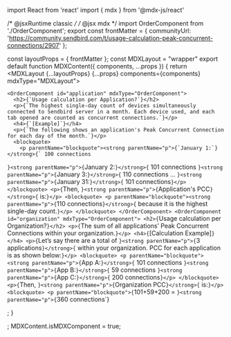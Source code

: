 
import React from 'react'
import { mdx } from '@mdx-js/react'

/* @jsxRuntime classic */
/* @jsx mdx */
import OrderComponent from './OrderComponent';
export const frontMatter = {
  communityUrl: 'https://community.sendbird.com/t/usage-calculation-peak-concurrent-connections/2907'
};

const layoutProps = {
  frontMatter
};
const MDXLayout = "wrapper"
export default function MDXContent({
  components,
  ...props
}) {
  return <MDXLayout {...layoutProps} {...props} components={components} mdxType="MDXLayout">


    <OrderComponent id="application" mdxType="OrderComponent">
      <h2>{`Usage calculation per Application?`}</h2>
      <p>{`The highest single-day count of devices simultaneously connected to Sendbird server in a month. Each device used, and each tab opened are counted as concurrent connections.`}</p>
      <h4>{`[Example]`}</h4>
      <p>{`The following shows an application's Peak Concurrent Connection for each day of the month.`}</p>
      <blockquote>
        <p parentName="blockquote"><strong parentName="p">{`January 1:`}</strong>{` 100 connections
`}<strong parentName="p">{`January 2:`}</strong>{` 101 connections
`}<strong parentName="p">{`January 3:`}</strong>{` 110 connections
...
`}<strong parentName="p">{`January 31:`}</strong>{` 101 connections`}</p>
      </blockquote>
      <p>{`Then, `}<strong parentName="p">{`Application's PCC`}</strong>{` is:`}</p>
      <blockquote>
        <p parentName="blockquote"><strong parentName="p">{`110 connections`}</strong>{` because it is the highest single-day count.`}</p>
      </blockquote>
    </OrderComponent>
    <OrderComponent id="organization" mdxType="OrderComponent">
      <h2>{`Usage calculation per Organization?`}</h2>
      <p>{`The sum of all applications’ Peak Concurrent Connections within your organization.`}</p>
      <h4>{`[Calculation Example]`}</h4>
      <p>{`Let’s say there are a total of `}<strong parentName="p">{`3 applications`}</strong>{` within your organization.
PCC for each application is as shown below:`}</p>
      <blockquote>
        <p parentName="blockquote"><strong parentName="p">{`App A:`}</strong>{` 101 connections
`}<strong parentName="p">{`App B:`}</strong>{` 59 connections
`}<strong parentName="p">{`App C:`}</strong>{` 200 connections`}</p>
      </blockquote>
      <p>{`Then, `}<strong parentName="p">{`Organization PCC`}</strong>{` is:`}</p>
      <blockquote>
        <p parentName="blockquote">{`101+59+200 = `}<strong parentName="p">{`360 connections`}</strong></p>
      </blockquote>
    </OrderComponent>
    </MDXLayout>;
}

;
MDXContent.isMDXComponent = true;